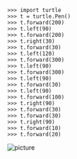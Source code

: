 ```
>>> import turtle
>>> t = turtle.Pen()
>>> t.forward(200)
>>> t.left(90)
>>> t.forward(200)
>>> t.right(30)
>>> t.forward(30)
>>> t.left(120)
>>> t.forward(300)
>>> t.left(90)
>>> t.forward(300)
>>> t.left(90)
>>> t.forward(30)
>>> t.left(90)
>>> t.forward(100)
>>> t.right(90)
>>> t.forward(30)
>>> t.forward(30)
>>> t.right(90)
>>> t.forward(10)
>>> t.forward(20)
```

![picture](https://github.com/rogeroyer/Accumulation/blob/master/python/util/picture/turtle.jpg)
